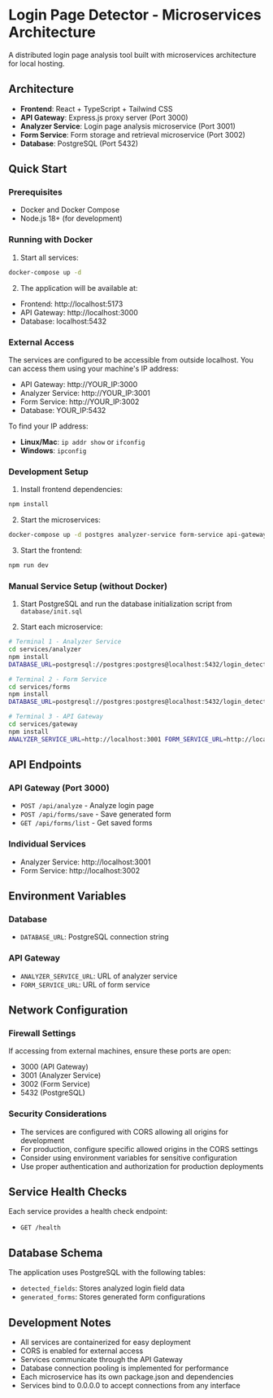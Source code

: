
# Login Page Detector - Microservices Architecture

A distributed login page analysis tool built with microservices architecture for local hosting.

## Architecture

- **Frontend**: React + TypeScript + Tailwind CSS
- **API Gateway**: Express.js proxy server (Port 3000)
- **Analyzer Service**: Login page analysis microservice (Port 3001)
- **Form Service**: Form storage and retrieval microservice (Port 3002)
- **Database**: PostgreSQL (Port 5432)

## Quick Start

### Prerequisites
- Docker and Docker Compose
- Node.js 18+ (for development)

### Running with Docker

1. Start all services:
```bash
docker-compose up -d
```

2. The application will be available at:
- Frontend: http://localhost:5173
- API Gateway: http://localhost:3000
- Database: localhost:5432

### External Access

The services are configured to be accessible from outside localhost. You can access them using your machine's IP address:

- API Gateway: http://YOUR_IP:3000
- Analyzer Service: http://YOUR_IP:3001
- Form Service: http://YOUR_IP:3002
- Database: YOUR_IP:5432

To find your IP address:
- **Linux/Mac**: `ip addr show` or `ifconfig`
- **Windows**: `ipconfig`

### Development Setup

1. Install frontend dependencies:
```bash
npm install
```

2. Start the microservices:
```bash
docker-compose up -d postgres analyzer-service form-service api-gateway
```

3. Start the frontend:
```bash
npm run dev
```

### Manual Service Setup (without Docker)

1. Start PostgreSQL and run the database initialization script from `database/init.sql`

2. Start each microservice:
```bash
# Terminal 1 - Analyzer Service
cd services/analyzer
npm install
DATABASE_URL=postgresql://postgres:postgres@localhost:5432/login_detector npm start

# Terminal 2 - Form Service
cd services/forms
npm install
DATABASE_URL=postgresql://postgres:postgres@localhost:5432/login_detector npm start

# Terminal 3 - API Gateway
cd services/gateway
npm install
ANALYZER_SERVICE_URL=http://localhost:3001 FORM_SERVICE_URL=http://localhost:3002 npm start
```

## API Endpoints

### API Gateway (Port 3000)
- `POST /api/analyze` - Analyze login page
- `POST /api/forms/save` - Save generated form
- `GET /api/forms/list` - Get saved forms

### Individual Services
- Analyzer Service: http://localhost:3001
- Form Service: http://localhost:3002

## Environment Variables

### Database
- `DATABASE_URL`: PostgreSQL connection string

### API Gateway
- `ANALYZER_SERVICE_URL`: URL of analyzer service
- `FORM_SERVICE_URL`: URL of form service

## Network Configuration

### Firewall Settings
If accessing from external machines, ensure these ports are open:
- 3000 (API Gateway)
- 3001 (Analyzer Service) 
- 3002 (Form Service)
- 5432 (PostgreSQL)

### Security Considerations
- The services are configured with CORS allowing all origins for development
- For production, configure specific allowed origins in the CORS settings
- Consider using environment variables for sensitive configuration
- Use proper authentication and authorization for production deployments

## Service Health Checks

Each service provides a health check endpoint:
- `GET /health`

## Database Schema

The application uses PostgreSQL with the following tables:
- `detected_fields`: Stores analyzed login field data
- `generated_forms`: Stores generated form configurations

## Development Notes

- All services are containerized for easy deployment
- CORS is enabled for external access
- Services communicate through the API Gateway
- Database connection pooling is implemented for performance
- Each microservice has its own package.json and dependencies
- Services bind to 0.0.0.0 to accept connections from any interface

